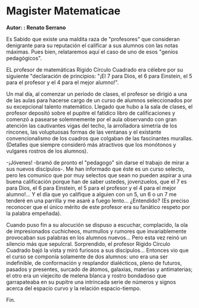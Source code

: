 # Magister Matematicae

**Autor: : Renato Serrano**

   Es Sabido que existe una maldita raza de "profesores" que consideran
   denigrante para su reputación el calificar a sus alumnos con las notas
   máximas. Pues bien, relataremos aquí el caso de uno de esos "genios
   pedagógicos".
   
   EL profesor de matemáticas Rígido Círculo Cuadrado era célebre por su
   siguiente "declaración de principios: "¡El 7 para Dios, el 6 para
   Einstein, el 5 para el profesor y el 4 para el mejor alumno!".
   
   Un mal día, al comenzar un período de clases, el profesor se dirigió a
   una de las aulas para hacerse cargo de un curso de alumnos
   seleccionados por su excepcional talento matemático. Llegado que hubo a
   la sala de clases, el profesor depositó sobre el pupitre el fatídico
   libro de calificaciones y comenzó a pasearse solemnemente por el aula
   observando con gran atención las cautivantes vigas del techo, la
   arrolladora simetría de los rincones, las voluptuosas formas de las
   ventanas y el exístante convencionalismo de los cuadros que colgaban de
   las fascinantes murallas. (Detalles que siempre consideró más
   atractivos que los monótonos y vulgares rostros de los alumnos).
   
   -¡Jóvenes! -bramó de pronto el "pedagogo" sin darse el trabajo de mirar
   a sus nuevos discípulos-. Me han informado que éste es un curso
   selecto, pero les comunico que por muy selectos que sean no pueden
   aspirar a una buena calificación porque han de saber ustedes,
   jovenzuelos, que el 7 es para Dios, el 6 para Einstein, el 5 para el
   profesor y el 4 para el mejor alumno!... Y el día que yo califique a
   alguien con un 5, un 6 o un 7 me tenderé en una parrilla y me asaré a
   fuego lento... ¿Entendido? (Es preciso reconocer que el único mérito de
   este profesor era su fanático respeto por la palabra empeñada).
   
   Cuando puso fin a su alocución se dispuso a escuchar, complacido, la
   ola de impresionados cuchicheos, murmullos y rumores que
   invariablemente provocaban sus palabras en los alumnos nuevos... Pero
   esta vez reinó un silencio más que sepulcral. Sorprendido, el profesor
   Rígido Círculo Cuadrado bajó la vista y miró furiosos a sus
   discípulos... Entonces vio que el curso se componía solamente de dos
   alumnos: uno era una ser indefinible, de conformación y resplandor
   dialécticos, pleno de futuros, pasados y presentes, surcado de átomos,
   galaxias, materias y antimaterias; el otro era un viejecito de melena
   blanca y rostro bondadoso que garrapateaba en su pupitre una intrincada
   serie de números y signos acerca del espacio curvo y la relación
   espacio-tiempo.
   
   Fin.